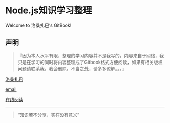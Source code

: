 Node.js知识学习整理
=======

Welcome to 洛桑扎巴’s GitBook!

## 声明

> 『因为本人水平有限，整理的学习内容并不是我写的，内容来自于网络，我只是在学习的同时将内容整理成了Gitbook格式方便阅读，如果有相关版权问题请联系我，我会删除。不当之处，请多多谅解。。。』

[洛桑扎巴](http://mba811.gitbooks.io/node-js-study/content/lszb811.com)

[email](mailto:ztd811@gmail.com/)

[在线阅读](http://mba811.gitbooks.io/node-js-study/content/)

----

> “知识若不分享，实在没有意义”
